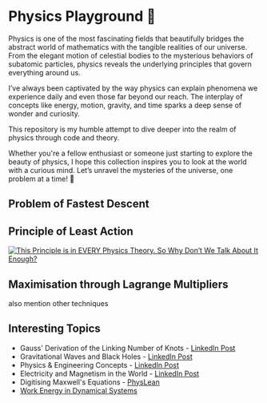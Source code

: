 # Physics Playground 🌌

Physics is one of the most fascinating fields that beautifully bridges the abstract world of mathematics with the tangible realities of our universe. From the elegant motion of celestial bodies to the mysterious behaviors of subatomic particles, physics reveals the underlying principles that govern everything around us.

I’ve always been captivated by the way physics can explain phenomena we experience daily and even those far beyond our reach. The interplay of concepts like energy, motion, gravity, and time sparks a deep sense of wonder and curiosity.

This repository is my humble attempt to dive deeper into the realm of physics through code and theory. 
<!-- 
Here, you’ll find:
Solutions to iconic physics problems like the Brachistochrone problem, projectile motion, and more.
Conceptual explorations and simulations that illustrate fundamental principles.
A blend of math, programming, and visualizations that make these ideas come alive.
-->
Whether you're a fellow enthusiast or someone just starting to explore the beauty of physics, I hope this collection inspires you to look at the world with a curious mind. Let’s unravel the mysteries of the universe, one problem at a time! 🌠

##  Problem of Fastest Descent 


##  Principle of Least Action
[![This Principle is in EVERY Physics Theory. So Why Don’t We Talk About It Enough?](https://img.youtube.com/vi/B1nRfaLThF4/0.jpg)](https://www.youtube.com/watch?v=B1nRfaLThF4)


## Maximisation through Lagrange Multipliers
also mention other techniques

## Interesting Topics

- Gauss' Derivation of the Linking Number of Knots - [LinkedIn Post](https://www.linkedin.com/posts/kiryl-piasotski-6a77a4290_exploring-gauss-derivation-of-the-linking-activity-7281058832099807232-Esir/?utm_source=share&utm_medium=member_android)
- Gravitational Waves and Black Holes - [LinkedIn Post](https://www.linkedin.com/posts/patricio-r-99167a203_gravitational-waves-may-prove-black-holes-activity-7294199656484331520-LtDL/?utm_source=share&utm_medium=member_android)
- Physics & Engineering Concepts - [LinkedIn Post](https://www.linkedin.com/posts/ghulam-rasool-30386b125_physics-engineering-mechanicalengineering-activity-7296623236417499137-lf6A/?utm_source=share&utm_medium=member_android&rcm=ACoAAD-ruCgBJnujmeLzmj1X4DpLLTuxktERedQ)
- Electricity and Magnetism in the World - [LinkedIn Post](https://www.linkedin.com/posts/vikas-choudhary-stemonef_imagine-a-world-where-electricity-and-magnetism-activity-7301675984649351168-tRo9?utm_source=share&utm_medium=member_android&rcm=ACoAAD-ruCgBJnujmeLzmj1X4DpLLTuxktERedQ)
- Digitising Maxwell's Equations - [PhysLean](https://www.linkedin.com/posts/joseph-tooby-smith-029a2b285_maxwells-equations-have-long-been-the-cornerstone-activity-7308482924394217474-nIrZ/?utm_source=share&utm_medium=member_android&rcm=ACoAAD-ruCgBJnujmeLzmj1X4DpLLTuxktERedQ)
- [Work Energy in Dynamical Systems](https://www.linkedin.com/posts/lonny-thompson_work-energy-principles-to-solve-dynamic-motion-activity-7311702917307072513-HPPT/?utm_source=share&utm_medium=member_android&rcm=ACoAAD-ruCgBJnujmeLzmj1X4DpLLTuxktERedQ)

